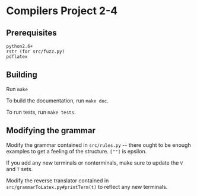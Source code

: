 Compilers Project 2-4
====


Prerequisites
---
    python2.6+
    rstr (for src/fuzz.py)
    pdflatex


Building
---
Run `make`

To build the documentation, run `make doc`.

To run tests, run `make tests`.

Modifying the grammar
---

Modify the grammar contained in `src/rules.py` -- there ought to be enough examples to get a feeling of the structure. `[""]` is epsilon.

If you add any new terminals or nonterminals, make sure to update the `V` and `T` sets.

Modify the reverse translator contained in `src/grammarToLatex.py#printTerm(t)` to reflect any new terminals.
